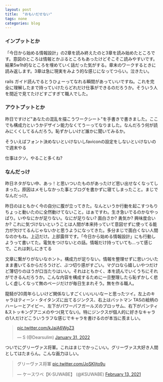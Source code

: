 ```yaml
---
layout: post
title:  "おもいだせない"
tags: none
categories: blog
---
```


### インプットとか
「今日から始める情報設計」の2章を読み終えたのと3章を読み始めたところです。意図のところは情報とかぶるところもあったけどそこそこ読みやすいです。結果5w1h的なところを埋めていく話だった気がする。章末のワークするときに読み返します。3章は急に現実をみよう的な感じになってつらい。泣きたい。

rails ガイド読んでるとうひょーってなれる瞬間があっていいですね。これを完全に理解したまで持っていけたらどれだけ仕事ができるのだろうか。そういう人を間近で見てたけどすごすぎて職人でした。

### アウトプットとか
昨日ですけど"あなたの混乱を描こうワークシート"を手書きで書きました。ここでも構成力というかデザイン能力なくてうーってなりました。なんだろう何が読みにくくしてるんだろう。恥ずかしいけど誰かに聞いてみるか。

そういえばフォント決めないといけないしfaviconの設定をしないといけないので週末やる

仕事はクソ。やること多くね?


### なんだっけ
昨日ネタがない中、あっ！と思いついたものがあったけど思い出せなくなってしまった。原因はメモしなかった事とブログを書かずに寝てしまったこと。まじでなんだっけ。

昨日のはともかく今の自分に腹が立ってきた。なんというか行動を起こすつもりちょっと動いたのに全然動けてないこと。はぁですわ。生き急いでるのかなやっぱり。いやなにかが足りない。なにが足りない? 面白さか? 勇気か? 興味度合いか? これに気づけないということは人間が本来持っていて意図せずに使ってる能力が欠けてるんじゃないかと思うようになってきた。多分まじで面白くない人間なのかもね。上辺だけ。上部露伴です。「今日から始める情報設計」にも行動しようって書いてた。電気をつけないとの話。情報だけ持っていても...って感じで。これは刺しにきてる

文章に繋がりがないなホント。構成力が足りない。情報を整理せずに思いついたまま書いてるからだろうけど、ぶつ切り感がすごい。マグロなら嬉しいやつだけど薄切りのほうが口当たりはいい。それはともかく、本を読んでいくうちにそれができるんだろうか。こんな内容を構成するために一旦整理したら恥ずかしく悲しく虚しくなって無のページだけが毎日生まれそう。無を作る職人。

龍騎が20周年らしいけど関係なしすごくいいいいなーと思ったツイ。左上のキャラはティーン・タイタンズに出てるジンクス、右上はバットマン TASの絵柄のハーレーとアイビー、左下がパワーパフガールズのブロッサム、右下がパンティ&ストッキングアニメのやつ(見てない)。特にジンクスが個人的に好きなキャラの1人だけどこういうラフな感じでキャラを書けるのが本当に羨ましい。

<blockquote class="twitter-tweet"><p lang="und" dir="ltr"><a href="https://t.co/kJaiA6WgZ3">pic.twitter.com/kJaiA6WgZ3</a></p>&mdash; S (@Dearsulim) <a href="https://twitter.com/Dearsulim/status/1488202266612236290?ref_src=twsrc%5Etfw">January 31, 2022</a></blockquote> <script async src="https://platform.twitter.com/widgets.js" charset="utf-8"></script>


ついでにグリーヴァス将軍。これはまじでかっこいい。グリーヴァス大好き人間としてはたまらん。こんな画力ほしい。

<blockquote class="twitter-tweet"><p lang="ja" dir="ltr">グリーヴァス将軍 <a href="https://t.co/JoSKIjto9u">pic.twitter.com/JoSKIjto9u</a></p>&mdash; ケースワベ【K-SUWABE】 (@KSUWABE) <a href="https://twitter.com/KSUWABE/status/1360607349967261701?ref_src=twsrc%5Etfw">February 13, 2021</a></blockquote> <script async src="https://platform.twitter.com/widgets.js" charset="utf-8"></script>

